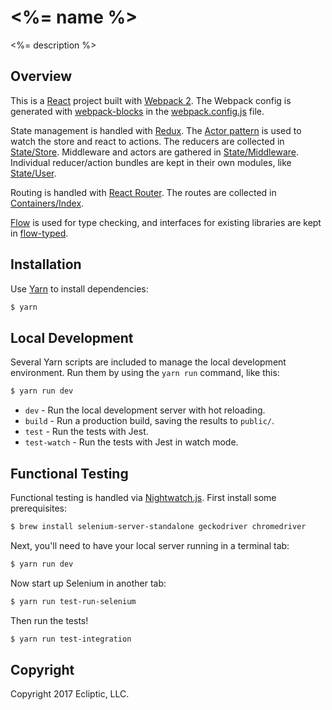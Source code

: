 # <%= name %>

<%= description %>

## Overview

This is a [React](https://facebook.github.io/react/) project built with [Webpack 2](https://webpack.js.org/). The Webpack config is generated with [webpack-blocks](https://github.com/andywer/webpack-blocks) in the [webpack.config.js](webpack.config.js) file.

State management is handled with [Redux](http://redux.js.org/). The [Actor pattern](http://jamesknelson.com/join-the-dark-side-of-the-flux-responding-to-actions-with-actors/) is used to watch the store and react to actions. The reducers are collected in [State/Store](src/State/Store.js). Middleware and actors are gathered in [State/Middleware](src/State/Middleware.js). Individual reducer/action bundles are kept in their own modules, like [State/User](src/State/User.js).

Routing is handled with [React Router](https://reacttraining.com/react-router/). The routes are collected in [Containers/Index](src/Containers/Index.js).

[Flow](https://flow.org/) is used for type checking, and interfaces for existing libraries are kept in [flow-typed](flow-typed).

## Installation

Use [Yarn](https://yarnpkg.com/en/) to install dependencies:

```sh
$ yarn
```

## Local Development

Several Yarn scripts are included to manage the local development environment. Run them by using the `yarn run` command, like this:

```sh
$ yarn run dev
```

* `dev` - Run the local development server with hot reloading.
* `build` - Run a production build, saving the results to `public/`.
* `test` - Run the tests with Jest.
* `test-watch` - Run the tests with Jest in watch mode.

## Functional Testing

Functional testing is handled via [Nightwatch.js](http://nightwatchjs.org/).
First install some prerequisites:

```sh
$ brew install selenium-server-standalone geckodriver chromedriver
```

Next, you'll need to have your local server running in a terminal tab:

```sh
$ yarn run dev
```

Now start up Selenium in another tab:

```sh
$ yarn run test-run-selenium
```

Then run the tests!

```sh
$ yarn run test-integration
```

## Copyright

Copyright 2017 Ecliptic, LLC.
